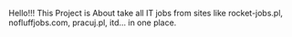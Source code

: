 Hello!!! 
This Project is About take all IT jobs from sites like rocket-jobs.pl, nofluffjobs.com, pracuj.pl, itd... in one place.
